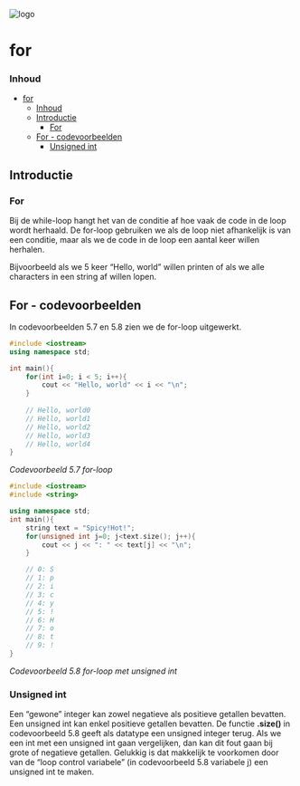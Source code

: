 ![logo](../c++/img/ISO_C++_Logo.svg) [](logo-id)

# for[](title-id)

### Inhoud[](toc-id)
- [for](#for)
    - [Inhoud](#inhoud)
  - [Introductie](#introductie)
    - [For](#for-1)
  - [For - codevoorbeelden](#for---codevoorbeelden)
    - [Unsigned int](#unsigned-int)


## Introductie

### For
Bij de while-loop hangt het van de conditie af hoe vaak de code in de loop wordt herhaald. 
De for-loop gebruiken we als de loop niet afhankelijk is van een conditie, maar als we de code in de loop een aantal keer willen herhalen. 

Bijvoorbeeld als we 5 keer “Hello, world” willen printen of als we alle characters in een string af willen lopen. 

## For - codevoorbeelden
In codevoorbeelden 5.7 en 5.8 zien we de for-loop uitgewerkt.

```c++ {.line-numbers}
#include <iostream>
using namespace std;

int main(){
    for(int i=0; i < 5; i++){
        cout << "Hello, world" << i << "\n";
    }
    
    // Hello, world0
    // Hello, world1
    // Hello, world2
    // Hello, world3
    // Hello, world4
}
```
*Codevoorbeeld 5.7 for-loop*


```c++
#include <iostream>
#include <string>

using namespace std;
int main(){
    string text = "Spicy!Hot!";
    for(unsigned int j=0; j<text.size(); j++){
        cout << j << ": " << text[j] << "\n";
    }

    // 0: S
    // 1: p
    // 2: i
    // 3: c
    // 4: y
    // 5: !
    // 6: H
    // 7: o
    // 8: t
    // 9: !
}
```
*Codevoorbeeld 5.8 for-loop met unsigned int*

### Unsigned int

Een “gewone” integer kan zowel negatieve als positieve getallen bevatten. Een
unsigned int kan enkel positieve getallen bevatten. De functie **.size()** in codevoorbeeld
5.8 geeft als datatype een unsigned integer terug. Als we een int met een unsigned
int gaan vergelijken, dan kan dit fout gaan bij grote of negatieve getallen. Gelukkig
is dat makkelijk te voorkomen door van de “loop control variabele” (in codevoorbeeld 5.8
variabele j) een unsigned int te maken.

